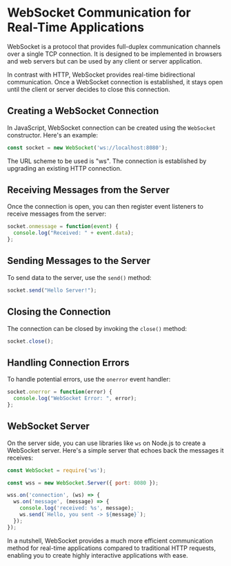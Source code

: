 # WebSocket Communication for Real-Time Applications

WebSocket is a protocol that provides full-duplex communication channels over a single TCP connection. It is designed to be implemented in browsers and web servers but can be used by any client or server application.

In contrast with HTTP, WebSocket provides real-time bidirectional communication. Once a WebSocket connection is established, it stays open until the client or server decides to close this connection.

## Creating a WebSocket Connection

In JavaScript, WebSocket connection can be created using the `WebSocket` constructor. Here's an example:

```javascript
const socket = new WebSocket('ws://localhost:8080');
```

The URL scheme to be used is "ws". The connection is established by upgrading an existing HTTP connection.

## Receiving Messages from the Server

Once the connection is open, you can then register event listeners to receive messages from the server:

```javascript
socket.onmessage = function(event) {
  console.log("Received: " + event.data);
};
```

## Sending Messages to the Server

To send data to the server, use the `send()` method:

```javascript
socket.send("Hello Server!");
```

## Closing the Connection

The connection can be closed by invoking the `close()` method:

```javascript
socket.close();
```

## Handling Connection Errors

To handle potential errors, use the `onerror` event handler:

```javascript
socket.onerror = function(error) {
  console.log("WebSocket Error: ", error);
};
```

## WebSocket Server

On the server side, you can use libraries like `ws` on Node.js to create a WebSocket server. Here's a simple server that echoes back the messages it receives:

```javascript
const WebSocket = require('ws');

const wss = new WebSocket.Server({ port: 8080 });

wss.on('connection', (ws) => {
  ws.on('message', (message) => {
    console.log('received: %s', message);
    ws.send(`Hello, you sent -> ${message}`);
  });
});
```

In a nutshell, WebSocket provides a much more efficient communication method for real-time applications compared to traditional HTTP requests, enabling you to create highly interactive applications with ease.